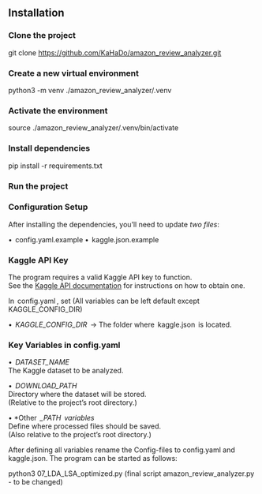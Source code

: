 ## Installation

### Clone the project

git clone https://github.com/KaHaDo/amazon_review_analyzer.git

### Create a new virtual environment 

python3 -m venv ./amazon_review_analyzer/.venv

### Activate the environment

source ./amazon_review_analyzer/.venv/bin/activate

### Install dependencies

pip install -r requirements.txt

### Run the project

### Configuration Setup

After installing the dependencies, you’ll need to update *two files*:

•⁠  ⁠⁠ config.yaml.example
•⁠  ⁠⁠ kaggle.json.example

### Kaggle API Key

The program requires a valid Kaggle API key to function.  
See the [Kaggle API documentation](https://www.kaggle.com/docs/api) for instructions on how to obtain one.

In ⁠ config.yaml ⁠, set (All variables can be left default except KAGGLE_CONFIG_DIR)

•⁠  ⁠*⁠ KAGGLE_CONFIG_DIR ⁠* → The folder where ⁠ kaggle.json ⁠ is located.

### Key Variables in ⁠config.yaml ⁠

•⁠  ⁠*⁠ DATASET_NAME ⁠*  
    The Kaggle dataset to be analyzed.
    
•⁠  ⁠*⁠ DOWNLOAD_PATH ⁠*  
    Directory where the dataset will be stored.  
    (Relative to the project’s root directory.)
    
•⁠  ⁠*Other ⁠ *_PATH ⁠ variables*  
    Define where processed files should be saved.  
    (Also relative to the project’s root directory.)

After defining all variables rename the Config-files to config.yaml and kaggle.json. The program can be started as follows:

python3 07_LDA_LSA_optimized.py (final script amazon_review_analyzer.py - to be changed)

